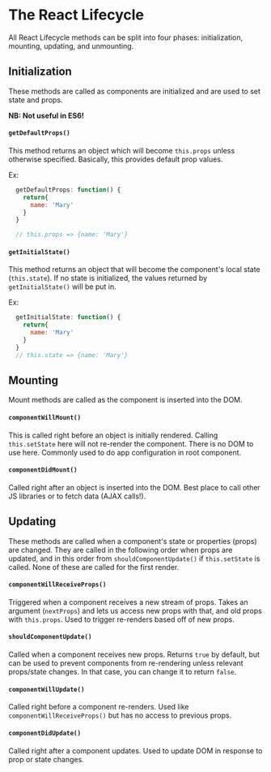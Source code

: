 # The React Lifecycle

All React Lifecycle methods can be split into four phases: initialization, mounting, updating, and unmounting.

## Initialization

These methods are called as components are initialized and are used to set state and props.

**NB: Not useful in ES6!**

#### `getDefaultProps()`

This method returns an object which will become `this.props` unless otherwise specified. Basically, this provides default prop values.

Ex:

```javascript
  getDefaultProps: function() {
    return{
      name: 'Mary'
    }
  }

  // this.props => {name: 'Mary'}
```

#### `getInitialState()`

This method returns an object that will become the component's local state (`this.state`). If no state is initialized, the values returned by `getInitialState()` will be put in.

Ex:

```javascript
  getInitialState: function() {
    return{
      name: 'Mary'
    }
  }
  // this.state => {name: 'Mary'}
```

## Mounting

Mount methods are called as the component is inserted into the DOM.

#### `componentWillMount()`

This is called right before an object is initially rendered. Calling `this.setState` here will not re-render the component. There is no DOM to use here.
Commonly used to do app configuration in root component.

#### `componentDidMount()`

Called right after an object is inserted into the DOM. Best place to call other JS libraries or to fetch data (AJAX calls!).

## Updating

These methods are called when a component's state or properties (props) are changed. They are called in the following order when props are updated, and in this order from `shouldComponentUpdate()` if `this.setState` is called.
None of these are called for the first render.

#### `componentWillReceiveProps()`

Triggered when a component receives a new stream of props. Takes an argument (`nextProps`) and lets us access new props with that, and old props with `this.props`.
Used to trigger re-renders based off of new props.

#### `shouldComponentUpdate()`

Called when a component receives new props.
Returns `true` by default, but can be used to prevent components from re-rendering unless relevant props/state changes. In that case, you can change it to return `false`.

#### `componentWillUpdate()`

Called right before a component re-renders.
Used like `componentWillReceiveProps()` but has no access to previous props.

#### `componentDidUpdate()`

Called right after a component updates.
Used to update DOM in response to prop or state changes. 
